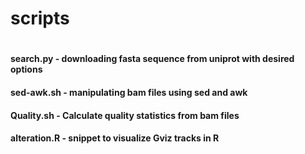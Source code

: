 # scripts
#
#### search.py - downloading fasta sequence from uniprot with desired options
#### sed-awk.sh - manipulating bam files using sed and awk
#### Quality.sh - Calculate quality statistics from bam files
#### alteration.R - snippet to visualize Gviz tracks in R
